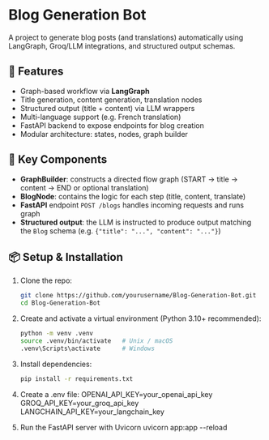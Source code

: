 # Blog Generation Bot

A project to generate blog posts (and translations) automatically using LangGraph, Groq/LLM integrations, and structured output schemas.

## 🚀 Features

- Graph-based workflow via **LangGraph**  
- Title generation, content generation, translation nodes  
- Structured output (title + content) via LLM wrappers  
- Multi-language support (e.g. French translation)  
- FastAPI backend to expose endpoints for blog creation  
- Modular architecture: states, nodes, graph builder  

## 🧱 Key Components

- **GraphBuilder**: constructs a directed flow graph (START → title → content → END or optional translation)  
- **BlogNode**: contains the logic for each step (title, content, translate)  
- **FastAPI** endpoint `POST /blogs` handles incoming requests and runs graph  
- **Structured output**: the LLM is instructed to produce output matching the `Blog` schema (e.g. `{"title": "...", "content": "..."}`)  

## 📦 Setup & Installation

1. Clone the repo:

   ```bash
   git clone https://github.com/yourusername/Blog-Generation-Bot.git
   cd Blog-Generation-Bot

2. Create and activate a virtual environment (Python 3.10+ recommended):
   ```bash
   python -m venv .venv
   source .venv/bin/activate   # Unix / macOS
   .venv\Scripts\activate      # Windows

3. Install dependencies:
   ```bash
   pip install -r requirements.txt

4. Create a .env file:
   OPENAI_API_KEY=your_openai_api_key
   GROQ_API_KEY=your_groq_api_key
   LANGCHAIN_API_KEY=your_langchain_key
5. Run the FastAPI server with Uvicorn
uvicorn app:app --reload

